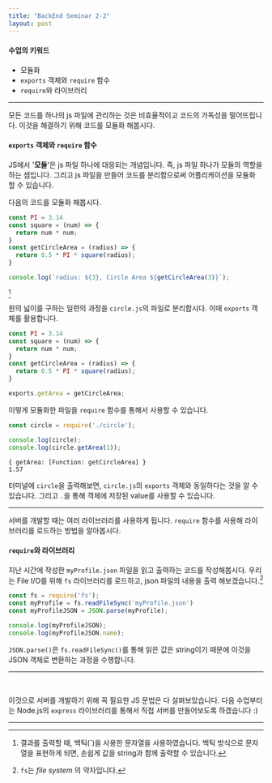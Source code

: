 ```yaml
---
title: "BackEnd Seminar 2-2"
layout: post
---
```


#### 수업의 키워드
- 모듈화
- `exports` 객체와 `require` 함수
- `require`와 라이브러리

<hr>

모든 코드를 하나의 js 파일에 관리하는 것은 비효율적이고 코드의 가독성을 떨어뜨립니다. 이것을 해결하기 위해 코드를 모듈화 해봅시다.

#### `exports` 객체와 `require` 함수
JS에서 '**모듈**'은 js 파일 하나에 대응되는 개념입니다. 즉, js 파일 하나가 모듈의 역할을 하는 셈입니다. 그리고 js 파일을 만들어 코드를 분리함으로써 어플리케이션을 모듈화 할 수 있습니다.

다음의 코드를 모듈화 해봅시다.

``` javascript
const PI = 3.14
const square = (num) => {
  return num * num;
}
const getCircleArea = (radius) => {
  return 0.5 * PI * square(radius);
}

console.log(`radius: ${3}, Circle Area ${getCircleArea(3)}`);
```
[^1]

원의 넓이를 구하는 일련의 과정을 `circle.js`의 파일로 분리합시다. 이때 `exports` 객체를 활용합니다.

``` javascript
const PI = 3.14
const square = (num) => {
  return num * num;
}
const getCircleArea = (radius) => {
  return 0.5 * PI * square(radius);
}

exports.getArea = getCircleArea;
```

이렇게 모듈화한 파일을 `require` 함수를 통해서 사용할 수 있습니다.

``` javascript
const circle = require('./circle');

console.log(circle);
console.log(circle.getArea(1));
```

```
{ getArea: [Function: getCircleArea] }
1.57
```
터미널에 `circle`을 출력해보면, `circle.js`의 `exports` 객체와 동일하다는 것을 알 수 있습니다. 그리고 `.`을 통해 객체에 저장된 value를 사용할 수 있습니다.

<hr>

서버를 개발할 때는 여러 라이브러리를 사용하게 됩니다. `require` 함수를 사용해 라이브러리를 로드하는 방법을 알아봅시다.

#### `require`와 라이브러리
지난 시간에 작성한 `myProfile.json` 파일을 읽고 출력하는 코드를 작성해봅시다. 우리는 File I/O를 위해 `fs` 라이브러리를 로드하고, json 파일의 내용을 출력 해보겠습니다.[^2]

``` javascript
const fs = require('fs');
const myProfile = fs.readFileSync('myProfile.json')
const myProfileJSON = JSON.parse(myProfile);

console.log(myProfileJSON);
console.log(myProfileJSON.name);
```

`JSON.parse()`은 `fs.readFileSync()`를 통해 읽은 값은 string이기 때문에 이것을 JSON 객체로 변환하는 과정을 수행합니다.

<hr>

<br>

이것으로 서버를 개발하기 위해 꼭 필요한 JS 문법은 다 살펴보았습니다. 다음 수업부터는 Node.js의 `express` 라이브러리를 통해서 직접 서버를 만들어보도록 하겠습니다 :)

<hr>

[^1]: 결과를 출력할 때, 백틱(`)을 사용한 문자열을 사용하였습니다. 백틱 방식으로 문자열을 표현하게 되면, 손쉽게 값을 string과 함께 출력할 수 있습니다.
[^2]: `fs`는 *file system* 의 약자입니다.

